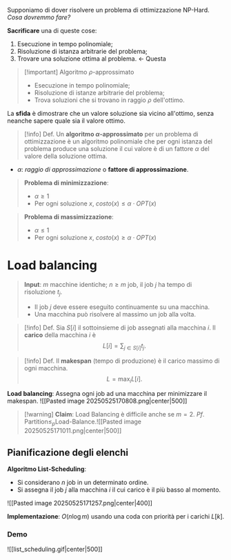 Supponiamo di dover risolvere un problema di ottimizzazione NP-Hard. *Cosa dovremmo fare?*

**Sacrificare** una di queste cose:
1. Esecuzione in tempo polinomiale;
2. Risoluzione di istanza arbitrarie del problema;
3. Trovare una soluzione ottima al problema. $\leftarrow$ Questa

>[!important] Algoritmo $\rho$-approssimato
>- Esecuzione in tempo polinomiale;
>- Risoluzione di istanze arbitrarie del problema;
>- Trova soluzioni che si trovano in raggio $\rho$ dell'ottimo.

La **sfida** è dimostrare che un valore soluzione sia vicino all'ottimo, senza neanche sapere quale sia il valore ottimo.

>[!info] Def.
>Un **algoritmo $\alpha$-approssimato** per un problema di ottimizzazione è un algoritmo polinomiale che per ogni istanza del problema produce una soluzione il cui valore è di un fattore $\alpha$ del valore della soluzione ottima.

- $\alpha$: *raggio di approssimazione* o **fattore di approssimazione**.

>**Problema di minimizzazione**:
>- $\alpha\ge1$
>- Per ogni soluzione $x$, $costo(x)\le\alpha\cdot OPT(x)$

>**Problema di massimizzazione**:
>- $\alpha\le1$
>- Per ogni soluzione $x$, $costo(x)\ge\alpha\cdot OPT(x)$ 

# Load balancing

>**Input**: $m$ macchine identiche; $n\ge m$ job, il job $j$ ha tempo di risoluzione $t_j$.
>- Il job $j$ deve essere eseguito continuamente su una macchina.
>- Una macchina può risolvere al massimo un job alla volta.

>[!info] Def.
>Sia $S[i]$ il sottoinsieme di job assegnati alla macchina $i$.
>Il **carico** della macchina $i$ è $$L[i]=\sum_{j\in S[i]}t_j.$$

>[!info] Def.
>Il **makespan** (tempo di produzione) è il carico massimo di ogni macchina. $$L=\max_i L[i].$$

**Load balancing**: Assegna ogni job ad una macchina per minimizzare il makespan.
![[Pasted image 20250525170808.png|center|500]]

>[!warning] **Claim**: Load Balancing è difficile anche se $m=2$.
>*Pf*. $\text{Partition}\le_p \text{Load-Balance}$.![[Pasted image 20250525171011.png|center|500]]

## Pianificazione degli elenchi

**Algoritmo List-Scheduling**:
- Si considerano $n$ job in un determinato ordine.
- Si assegna il job $j$ alla macchina $i$ il cui carico è il più basso al momento.

![[Pasted image 20250525171257.png|center|400]]

**Implementazione**: $O(n\log m)$ usando una coda con priorità per i carichi $L[k]$.
### Demo

![[list_scheduling.gif|center|500]]



